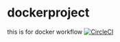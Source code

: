 # dockerproject
this is for docker workflow
[![CircleCI](https://dl.circleci.com/status-badge/img/gh/guytony-web/dockerproject/tree/main.svg?style=svg)](https://dl.circleci.com/status-badge/redirect/gh/guytony-web/dockerproject/tree/main)
